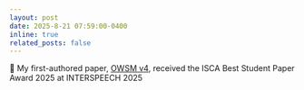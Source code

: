 ```yaml
---
layout: post
date: 2025-8-21 07:59:00-0400
inline: true
related_posts: false
---
```


:scroll: My first-authored paper, [OWSM v4](https://www.isca-archive.org/interspeech_2025/peng25c_interspeech.html), received the ISCA Best Student Paper Award 2025 at INTERSPEECH 2025
